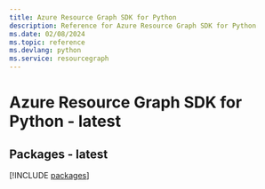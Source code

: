 ```yaml
---
title: Azure Resource Graph SDK for Python
description: Reference for Azure Resource Graph SDK for Python
ms.date: 02/08/2024
ms.topic: reference
ms.devlang: python
ms.service: resourcegraph
---
```

# Azure Resource Graph SDK for Python - latest
## Packages - latest
[!INCLUDE [packages](resource-graph-index.md)]